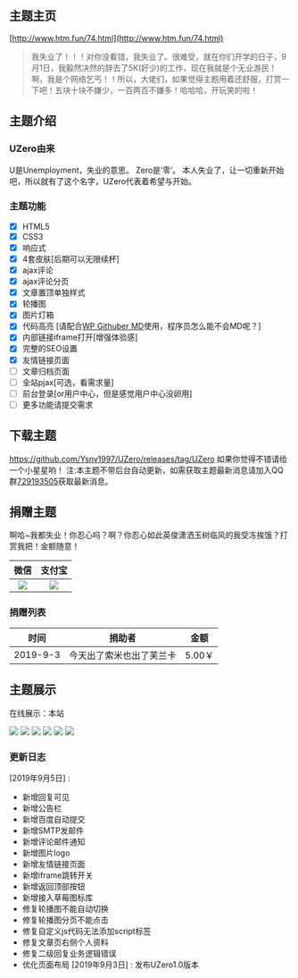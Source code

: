 ## 主题主页
[http://www.htm.fun/74.html](http://www.htm.fun/74.html)

> 我失业了！！！对你没看错，我失业了。很难受，就在你们开学的日子，9月1日，我毅然决然的辞去了5K(好少)的工作，现在我就是个无业游民！啊，我是个网络乞丐！！所以，大佬们，如果觉得主题用着还舒服，打赏一下吧！五块十块不嫌少，一百两百不嫌多！哈哈哈，开玩笑的啦！

## 主题介绍
### UZero由来
U是Unemployment，失业的意思。
Zero是‘零’。
本人失业了，让一切重新开始吧，所以就有了这个名字，UZero代表着希望与开始。
### 主题功能
- [x] HTML5
- [x] CSS3
- [x] 响应式
- [x] 4套皮肤[后期可以无限续杯]
- [x] ajax评论
- [x] ajax评论分页
- [x] 文章置顶单独样式
- [x] 轮播图
- [x] 图片灯箱
- [x] 代码高亮 [请配合[WP Githuber MD](https://github.com/terrylinooo/githuber-md "WP Githuber MD")使用，程序员怎么能不会MD呢？]
- [x] 内部链接iframe打开[增强体验感]
- [x] 完整的SEO设置
- [x] 友情链接页面
- [ ] 文章归档页面
- [ ] 全站pjax[可选，看需求量]
- [ ] 前台登录[or用户中心，但是感觉用户中心没卵用]
- [ ] 更多功能请提交需求

## 下载主题

https://github.com/Ysnv1997/UZero/releases/tag/UZero
如果你觉得不错请给一个小星星哟！
注:本主题不带后台自动更新，如需获取主题最新消息请加入QQ群[729193505](https://jq.qq.com/?_wv=1027&k=5NIqiSH "729193505")获取最新消息。


## 捐赠主题

啊哈~我都失业！你忍心吗？啊？你忍心如此英俊潇洒玉树临风的我受冻挨饿？打赏我把！金额随意！

| 微信 | 支付宝  |
| :------------: | :------------: |
|  ![](http://www.htm.fun/wp-content/uploads/2019/08/1566632180-%E5%BE%AE%E4%BF%A1.png) |  ![](http://www.htm.fun/wp-content/uploads/2019/08/1566632181-%E6%94%AF%E4%BB%98%E5%AE%9D.png) |

### 捐赠列表

| 时间  | 捐助者  | 金额  |
| :------------:  | :------------:  | :------------:  |
| 2019-9-3  | 今天出了索米也出了芙兰卡  | 5.00￥  |

## 主题展示

在线展示：本站

![](http://www.htm.fun/wp-content/uploads/2019/09/2019090306373895.jpg?imageView2/1/w/1024/h/683/interlace/1/q/75#)
![](http://www.htm.fun/wp-content/uploads/2019/09/2019090306373734.jpg?imageView2/1/w/1024/h/683/interlace/1/q/75#)
![](http://www.htm.fun/wp-content/uploads/2019/09/2019090306373716.jpg?imageView2/1/w/1024/h/683/interlace/1/q/75#)
![](http://www.htm.fun/wp-content/uploads/2019/09/2019090306373891.jpg?imageView2/1/w/1024/h/683/interlace/1/q/75#)
![](http://www.htm.fun/wp-content/uploads/2019/09/2019090306373668.jpg?imageView2/1/w/1024/h/683/interlace/1/q/75#)
![](http://www.htm.fun/wp-content/uploads/2019/09/2019090306431893.jpg?imageView2/1/w/1024/h/683/interlace/1/q/75#)
### 更新日志
[2019年9月5日] :
- 新增回复可见
- 新增公告栏
- 新增百度自动提交
- 新增SMTP发邮件
- 新增评论邮件通知
- 新增图片logo
- 新增友情链接页面
- 新增iframe跳转开关
- 新增返回顶部按钮
- 新增接入草莓图标库
- 修复轮播图不能自动切换
- 修复轮播图分页不能点击
- 修复自定义js代码无法添加script标签
- 修复文章页右侧个人资料
- 修复二级回复业务逻辑错误
- 优化页面布局
[2019年9月3日] :
发布UZero1.0版本